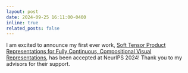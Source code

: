 ```yaml
---
layout: post
date: 2024-09-25 16:11:00-0400
inline: true
related_posts: false
---
```


I am excited to announce my first ever work, <a href="https://neurips.cc/virtual/2024/poster/93635">Soft Tensor Product Representations for Fully Continuous, Compositional Visual Representations</a>, has been accepted at NeurIPS 2024! Thank you to my advisors for their support. 